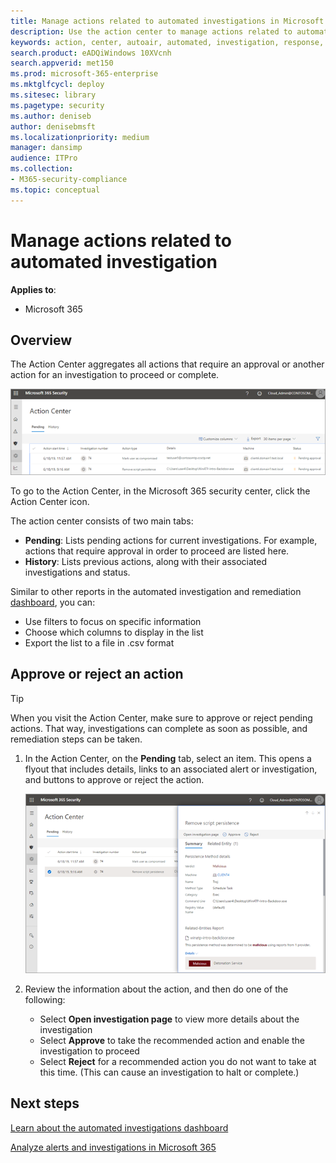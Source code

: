 ```yaml
---
title: Manage actions related to automated investigations in Microsoft 365 
description: Use the action center to manage actions related to automated investigation and response
keywords: action, center, autoair, automated, investigation, response, remediation
search.product: eADQiWindows 10XVcnh
search.appverid: met150
ms.prod: microsoft-365-enterprise
ms.mktglfcycl: deploy
ms.sitesec: library
ms.pagetype: security
ms.author: deniseb
author: denisebmsft
ms.localizationpriority: medium
manager: dansimp
audience: ITPro
ms.collection: 
- M365-security-compliance 
ms.topic: conceptual
---
```


# Manage actions related to automated investigation 

**Applies to**:
- Microsoft 365

## Overview

The Action Center aggregates all actions that require an approval or another action for an investigation to proceed or complete.

![Action Center](images/air-actioncenter.png)

To go to the Action Center, in the Microsoft 365 security center, click the Action Center icon.

The action center consists of two main tabs:
- **Pending**: Lists pending actions for current investigations. For example, actions that require approval in order to proceed are listed here. 
- **History**: Lists previous actions, along with their associated investigations and status.

Similar to other reports in the automated investigation and remediation [dashboard](autoir-dashboard-overview.md), you can:
- Use filters to focus on specific information
- Choose which columns to display in the list
- Export the list to a file in .csv format 

## Approve or reject an action

> [!TIP]
> When you visit the Action Center, make sure to approve or reject pending actions. That way, investigations can complete as soon as possible, and remediation steps can be taken. 

1. In the Action Center, on the **Pending** tab, select an item. This opens a flyout that includes details, links to an associated alert or investigation, and buttons to approve or reject the action. 

    ![Approve or reject an action](images/air-actioncenter-itemselected.png)

2. Review the information about the action, and then do one of the following:
    - Select **Open investigation page** to view more details about the investigation
    - Select **Approve** to take the recommended action and enable the investigation to proceed
    - Select **Reject** for a recommended action you do not want to take at this time. (This can cause an investigation to halt or complete.)

## Next steps

[Learn about the automated investigations dashboard](autoir-dashboard-overview.md)

[Analyze alerts and investigations in Microsoft 365](analyze-autoir.md)